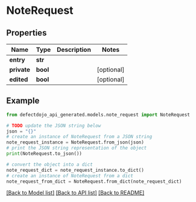 # NoteRequest


## Properties

Name | Type | Description | Notes
------------ | ------------- | ------------- | -------------
**entry** | **str** |  | 
**private** | **bool** |  | [optional] 
**edited** | **bool** |  | [optional] 

## Example

```python
from defectdojo_api_generated.models.note_request import NoteRequest

# TODO update the JSON string below
json = "{}"
# create an instance of NoteRequest from a JSON string
note_request_instance = NoteRequest.from_json(json)
# print the JSON string representation of the object
print(NoteRequest.to_json())

# convert the object into a dict
note_request_dict = note_request_instance.to_dict()
# create an instance of NoteRequest from a dict
note_request_from_dict = NoteRequest.from_dict(note_request_dict)
```
[[Back to Model list]](../README.md#documentation-for-models) [[Back to API list]](../README.md#documentation-for-api-endpoints) [[Back to README]](../README.md)


